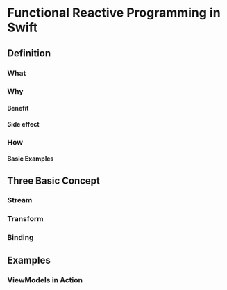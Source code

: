 # Functional Reactive Programming in Swift
## Definition
### What
### Why
#### Benefit
#### Side effect
### How
#### Basic Examples
## Three Basic Concept
### Stream
### Transform
### Binding
## Examples
### ViewModels in Action

